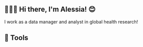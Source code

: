 
## 💁🏼‍♀️ Hi there, I'm Alessia! 😊

I work as a data manager and analyst in global health research!

## 🧰 Tools





